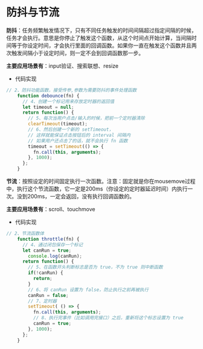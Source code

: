 # 防抖与节流

**防抖**：任务频繁触发情况下，只有不同任务触发的时间间隔超过指定间隔的时候，任务才会执行。意思是你停止了触发这个函数，从这个时间点开始计算，当间隔时间等于你设定时间，才会执行里面的回调函数。如果你一直在触发这个函数并且两次触发间隔小于设定时间，则一定不会到回调函数那一步。

**主要应用场景有**：input验证、搜索联想、resize

+ 代码实现

```js
// 2、防抖功能函数，接受传参,参数为需要防抖的事件处理函数
    function debounce(fn) {
      // 4、创建一个标记用来存放定时器的返回值
      let timeout = null;
      return function() {
        // 5、每次当用户点击/输入的时候，把前一个定时器清除
        clearTimeout(timeout);
        // 6、然后创建一个新的 setTimeout，
        // 这样就能保证点击按钮后的 interval 间隔内
        // 如果用户还点击了的话，就不会执行 fn 函数
        timeout = setTimeout(() => {
          fn.call(this, arguments);
        }, 1000);
      };
    }
```

**节流**：按照设定的时间固定执行一次函数。注意：固定就是你在mousemove过程中，执行这个节流函数，它一定是200ms（你设定的定时器延迟时间）内执行一次。没到200ms，一定会返回，没有执行回调函数的。

**主要应用场景有**：scroll、touchmove

+ 代码实现

```js
// 2、节流函数体
    function throttle(fn) {
      // 4、通过闭包保存一个标记
      let canRun = true;
        console.log(canRun);
      return function() {
        // 5、在函数开头判断标志是否为 true，不为 true 则中断函数
        if(!canRun) {
          return;
        }
        // 6、将 canRun 设置为 false，防止执行之前再被执行
        canRun = false;
        // 7、定时器
        setTimeout( () => {
          fn.call(this, arguments);
          // 8、执行完事件（比如调用完接口）之后，重新将这个标志设置为 true
          canRun = true;
        }, 1000);
      };
    }

```

